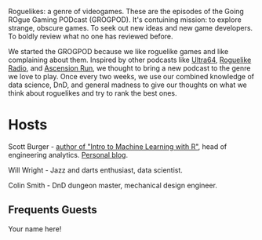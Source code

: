 Roguelikes: a genre of videogames. These are the episodes of the Going ROgue Gaming PODcast (GROGPOD). It's contuining mission: to explore strange, obscure games. To seek out new ideas and new game developers. To boldly review what no one has reviewed before.  

We started the GROGPOD because we like roguelike games and like complaining about them. Inspired by other podcasts like [Ultra64](https://podcasts.apple.com/us/podcast/ultra-64-wii-universe/id1308062617?mt=2), [Roguelike Radio](http://www.roguelikeradio.com/), and [Ascension Run](https://ascensionrun.podbean.com/), we thought to bring a new podcast to the genre we love to play. Once every two weeks, we use our combined knowledge of data science, DnD, and general madness to give our thoughts on what we think about roguelikes and try to rank the best ones. 

# Hosts
Scott Burger - [author of "Intro to Machine Learning with R"](https://www.amazon.com/Introduction-Machine-Learning-Rigorous-Mathematical/dp/1491976446), head of engineering analytics. [Personal blog](https://svburger.com).

Will Wright - Jazz and darts enthusiast, data scientist.

Colin Smith - DnD dungeon master, mechanical design engineer.

## Frequents Guests

Your name here!
